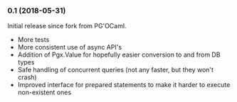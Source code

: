 ### 0.1 (2018-05-31)

Initial release since fork from PG'OCaml.

 * More tests
 * More consistent use of async API's
 * Addition of Pgx.Value for hopefully easier conversion to and
   from DB types
 * Safe handling of concurrent queries (not any faster, but they
   won't crash)
 * Improved interface for prepared statements to make it harder
   to execute non-existent ones
